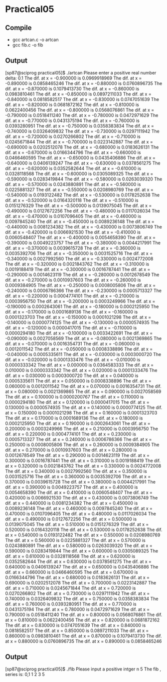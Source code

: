 # Practical05

## Compile
<ul>
  <li>
    gcc artcan.c -o artcan
  </li>
  <li>
    gcc fib.c -o fib
  </li>
</ul>


## Output
[sp87@sciprog practical05]$ ./artcan
Please enter a positive real number delta:
0.1
The dif. at x = -0.900000 is 0.0969918969
The dif. at x = -0.890000 is 0.0858465246
The dif. at x = -0.880000 is 0.0760896735
The dif. at x = -0.870000 is 0.1079413730
The dif. at x = -0.860000 is 0.0983810461
The dif. at x = -0.850000 is 0.0897211033
The dif. at x = -0.840000 is 0.0818582517
The dif. at x = -0.830000 is 0.0747051639
The dif. at x = -0.820000 is 0.0681872162
The dif. at x = -0.810000 is 0.0622400456
The dif. at x = -0.800000 is 0.0568076861
The dif. at x = -0.790000 is 0.0518411240
The dif. at x = -0.780000 is 0.0472971629
The dif. at x = -0.770000 is 0.0431375194
The dif. at x = -0.760000 is 0.0393280951
The dif. at x = -0.750000 is 0.0358383834
The dif. at x = -0.740000 is 0.0326409832
The dif. at x = -0.730000 is 0.0297111942
The dif. at x = -0.720000 is 0.0270266802
The dif. at x = -0.710000 is 0.0245671844
The dif. at x = -0.700000 is 0.0223142887
The dif. at x = -0.690000 is 0.0202512078
The dif. at x = -0.680000 is 0.0183626131
The dif. at x = -0.670000 is 0.0166344796
The dif. at x = -0.660000 is 0.0466460595
The dif. at x = -0.650000 is 0.0435406886
The dif. at x = -0.640000 is 0.0406139247
The dif. at x = -0.630000 is 0.0378561275
The dif. at x = -0.620000 is 0.0352582644
The dif. at x = -0.610000 is 0.0328118568
The dif. at x = -0.600000 is 0.0305089325
The dif. at x = -0.590000 is 0.0283419844
The dif. at x = -0.580000 is 0.0263039320
The dif. at x = -0.570000 is 0.0243880891
The dif. at x = -0.560000 is 0.0225881327
The dif. at x = -0.550000 is 0.0208980769
The dif. at x = -0.540000 is 0.0193122482
The dif. at x = -0.530000 is 0.0178252638
The dif. at x = -0.520000 is 0.0164320118
The dif. at x = -0.510000 is 0.0151276329
The dif. at x = -0.500000 is 0.0139075045
The dif. at x = -0.490000 is 0.0127672256
The dif. at x = -0.480000 is 0.0117026034
The dif. at x = -0.470000 is 0.0107096405
The dif. at x = -0.460000 is 0.0097845240
The dif. at x = -0.450000 is 0.0089236148
The dif. at x = -0.440000 is 0.0081234382
The dif. at x = -0.430000 is 0.0073806749
The dif. at x = -0.420000 is 0.0066921530
The dif. at x = -0.410000 is 0.0060548407
The dif. at x = -0.400000 is 0.0054658390
The dif. at x = -0.390000 is 0.0049223757
The dif. at x = -0.380000 is 0.0044217991
The dif. at x = -0.370000 is 0.0039615728
The dif. at x = -0.360000 is 0.0035392706
The dif. at x = -0.350000 is 0.0031525716
The dif. at x = -0.340000 is 0.0027992560
The dif. at x = -0.330000 is 0.0024772008
The dif. at x = -0.320000 is 0.0021843762
The dif. at x = -0.310000 is 0.0019188419
The dif. at x = -0.300000 is 0.0016787441
The dif. at x = -0.290000 is 0.0014623119
The dif. at x = -0.280000 is 0.0012678549
The dif. at x = -0.270000 is 0.0010937603
The dif. at x = -0.260000 is 0.0009384905
The dif. at x = -0.250000 is 0.0008005806
The dif. at x = -0.240000 is 0.0006786366
The dif. at x = -0.230000 is 0.0005713327
The dif. at x = -0.220000 is 0.0004774101
The dif. at x = -0.210000 is 0.0003956750
The dif. at x = -0.200000 is 0.0003249966
The dif. at x = -0.190000 is 0.0002643061
The dif. at x = -0.180000 is 0.0002125950
The dif. at x = -0.170000 is 0.0001689136
The dif. at x = -0.160000 is 0.0001323703
The dif. at x = -0.150000 is 0.0001021298
The dif. at x = -0.140000 is 0.0000774125
The dif. at x = -0.130000 is 0.0000574935
The dif. at x = -0.120000 is 0.0000417015
The dif. at x = -0.110000 is 0.0000294180
The dif. at x = -0.100000 is 0.0033422691
The dif. at x = -0.090000 is 0.0027058569
The dif. at x = -0.080000 is 0.0021369865
The dif. at x = -0.070000 is 0.0016354731
The dif. at x = -0.060000 is 0.0012011542
The dif. at x = -0.050000 is 0.0008338896
The dif. at x = -0.040000 is 0.0005335611
The dif. at x = -0.030000 is 0.0003000720
The dif. at x = -0.020000 is 0.0001333476
The dif. at x = -0.010000 is 0.0000333342
The dif. at x = 0.000000 is 0.0364583333
The dif. at x = 0.010000 is 0.0000333342
The dif. at x = 0.020000 is 0.0001333476
The dif. at x = 0.030000 is 0.0003000720
The dif. at x = 0.040000 is 0.0005335611
The dif. at x = 0.050000 is 0.0008338896
The dif. at x = 0.060000 is 0.0012011542
The dif. at x = 0.070000 is 0.0016354731
The dif. at x = 0.080000 is 0.0021369865
The dif. at x = 0.090000 is 0.0027058569
The dif. at x = 0.100000 is 0.0000200767
The dif. at x = 0.110000 is 0.0000294180
The dif. at x = 0.120000 is 0.0000417015
The dif. at x = 0.130000 is 0.0000574935
The dif. at x = 0.140000 is 0.0000774125
The dif. at x = 0.150000 is 0.0001021298
The dif. at x = 0.160000 is 0.0001323703
The dif. at x = 0.170000 is 0.0001689136
The dif. at x = 0.180000 is 0.0002125950
The dif. at x = 0.190000 is 0.0002643061
The dif. at x = 0.200000 is 0.0003249966
The dif. at x = 0.210000 is 0.0003956750
The dif. at x = 0.220000 is 0.0004774101
The dif. at x = 0.230000 is 0.0005713327
The dif. at x = 0.240000 is 0.0006786366
The dif. at x = 0.250000 is 0.0008005806
The dif. at x = 0.260000 is 0.0009384905
The dif. at x = 0.270000 is 0.0010937603
The dif. at x = 0.280000 is 0.0012678549
The dif. at x = 0.290000 is 0.0014623119
The dif. at x = 0.300000 is 0.0016787441
The dif. at x = 0.310000 is 0.0019188419
The dif. at x = 0.320000 is 0.0021843762
The dif. at x = 0.330000 is 0.0024772008
The dif. at x = 0.340000 is 0.0027992560
The dif. at x = 0.350000 is 0.0031525716
The dif. at x = 0.360000 is 0.0035392706
The dif. at x = 0.370000 is 0.0039615728
The dif. at x = 0.380000 is 0.0044217991
The dif. at x = 0.390000 is 0.0049223757
The dif. at x = 0.400000 is 0.0054658390
The dif. at x = 0.410000 is 0.0060548407
The dif. at x = 0.420000 is 0.0066921530
The dif. at x = 0.430000 is 0.0073806749
The dif. at x = 0.440000 is 0.0081234382
The dif. at x = 0.450000 is 0.0089236148
The dif. at x = 0.460000 is 0.0097845240
The dif. at x = 0.470000 is 0.0107096405
The dif. at x = 0.480000 is 0.0117026034
The dif. at x = 0.490000 is 0.0127672256
The dif. at x = 0.500000 is 0.0139075045
The dif. at x = 0.510000 is 0.0151276329
The dif. at x = 0.520000 is 0.0164320118
The dif. at x = 0.530000 is 0.0178252638
The dif. at x = 0.540000 is 0.0193122482
The dif. at x = 0.550000 is 0.0208980769
The dif. at x = 0.560000 is 0.0225881327
The dif. at x = 0.570000 is 0.0243880891
The dif. at x = 0.580000 is 0.0263039320
The dif. at x = 0.590000 is 0.0283419844
The dif. at x = 0.600000 is 0.0305089325
The dif. at x = 0.610000 is 0.0328118568
The dif. at x = 0.620000 is 0.0352582644
The dif. at x = 0.630000 is 0.0378561275
The dif. at x = 0.640000 is 0.0406139247
The dif. at x = 0.650000 is 0.0435406886
The dif. at x = 0.660000 is 0.0466460595
The dif. at x = 0.670000 is 0.0166344796
The dif. at x = 0.680000 is 0.0183626131
The dif. at x = 0.690000 is 0.0202512078
The dif. at x = 0.700000 is 0.0223142887
The dif. at x = 0.710000 is 0.0245671844
The dif. at x = 0.720000 is 0.0270266802
The dif. at x = 0.730000 is 0.0297111942
The dif. at x = 0.740000 is 0.0326409832
The dif. at x = 0.750000 is 0.0358383834
The dif. at x = 0.760000 is 0.0393280951
The dif. at x = 0.770000 is 0.0431375194
The dif. at x = 0.780000 is 0.0472971629
The dif. at x = 0.790000 is 0.0518411240
The dif. at x = 0.800000 is 0.0568076861
The dif. at x = 0.810000 is 0.0622400456
The dif. at x = 0.820000 is 0.0681872162
The dif. at x = 0.830000 is 0.0747051639
The dif. at x = 0.840000 is 0.0818582517
The dif. at x = 0.850000 is 0.0897211033
The dif. at x = 0.860000 is 0.0983810461
The dif. at x = 0.870000 is 0.1079413730
The dif. at x = 0.880000 is 0.0760896735
The dif. at x = 0.890000 is 0.0858465246


## Output
[sp87@sciprog practical05]$ ./fib
Please input a positive intger n
5
The fib , series is:
0,1 1 2 3 5
